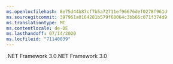 ```yaml
---
ms.openlocfilehash: 8e75d44b87cf7b5a72711ef96676def0278f961d
ms.sourcegitcommit: 397961a0164281b579f68064c3bb66c071f374d9
ms.translationtype: MT
ms.contentlocale: de-DE
ms.lasthandoff: 07/14/2020
ms.locfileid: "71140039"
---
```

<span data-ttu-id="e8434-101">.NET Framework 3.0</span><span class="sxs-lookup"><span data-stu-id="e8434-101">.NET Framework 3.0</span></span>